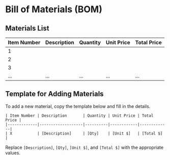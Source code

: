 # Bill of Materials (BOM)

## Materials List

| Item Number | Description       | Quantity | Unit Price | Total Price |
|-------------|-------------------|----------|------------|-------------|
| 1           |                   |          |            |             |
| 2           |                   |          |            |             |
| 3           |                   |          |            |             |
| ...         | ...               | ...      | ...        | ...         |

## Template for Adding Materials

To add a new material, copy the template below and fill in the details.

```
| Item Number | Description       | Quantity | Unit Price | Total Price |
|-------------|-------------------|----------|------------|-------------|
| X           | [Description]     | [Qty]    | [Unit $]   | [Total $]   |
```

Replace `[Description]`, `[Qty]`, `[Unit $]`, and `[Total $]` with the appropriate values.
